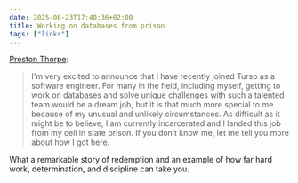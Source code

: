 ```yaml
---
date: 2025-06-23T17:40:36+02:00
title: Working on databases from prison
tags: ["links"]
---
```


[Preston Thorpe](https://turso.tech/blog/working-on-databases-from-prison):

> I'm very excited to announce that I have recently joined Turso as a software engineer. For many in the field, including myself, getting to work on databases and solve unique challenges with such a talented team would be a dream job, but it is that much more special to me because of my unusual and unlikely circumstances. As difficult as it might be to believe, I am currently incarcerated and I landed this job from my cell in state prison. If you don’t know me, let me tell you more about how I got here.

What a remarkable story of redemption and an example of how far hard work, determination, and discipline can take you.